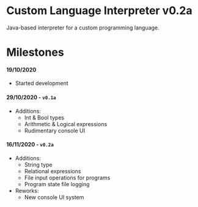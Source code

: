 # Custom Language Interpreter v0.2a
Java-based interpreter for a custom programming language.

# Milestones
#### **19/10/2020**
- Started development
#### **29/10/2020** - `v0.1a`
- Additions:
    - Int & Bool types
    - Arithmetic & Logical expressions
    - Rudimentary console UI
#### **16/11/2020** - `v0.2a`
- Additions:
    - String type
    - Relational expressions
    - File input operations for programs
    - Program state file logging
- Reworks:
    - New console UI system
